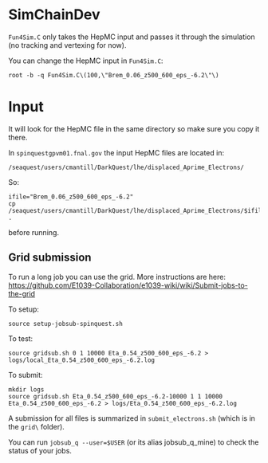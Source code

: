 # SimChainDev

`Fun4Sim.C` only takes the HepMC input and passes it through the simulation (no tracking and vertexing for now).

You can change the HepMC input in `Fun4Sim.C`:
```
root -b -q Fun4Sim.C\(100,\"Brem_0.06_z500_600_eps_-6.2\"\)
```

# Input

It will look for the HepMC file in the same directory so make sure you copy it there.

In `spinquestgpvm01.fnal.gov` the input HepMC files are located in:
```
/seaquest/users/cmantill/DarkQuest/lhe/displaced_Aprime_Electrons/
```
So:
```
ifile="Brem_0.06_z500_600_eps_-6.2"
cp /seaquest/users/cmantill/DarkQuest/lhe/displaced_Aprime_Electrons/$ifile.txt .
```
before running.

## Grid submission

To run a long job you can use the grid.
More instructions are here: https://github.com/E1039-Collaboration/e1039-wiki/wiki/Submit-jobs-to-the-grid

To setup:
```
source setup-jobsub-spinquest.sh 
```

To test:
```
source gridsub.sh 0 1 10000 Eta_0.54_z500_600_eps_-6.2 > logs/local_Eta_0.54_z500_600_eps_-6.2.log
```

To submit:
```
mkdir logs
source gridsub.sh Eta_0.54_z500_600_eps_-6.2-10000 1 1 10000 Eta_0.54_z500_600_eps_-6.2 > logs/Eta_0.54_z500_600_eps_-6.2.log
```

A submission for all files is summarized in `submit_electrons.sh` (which is in the `grid\` folder).

You can run `jobsub_q --user=$USER` (or its alias jobsub_q_mine) to check the status of your jobs.